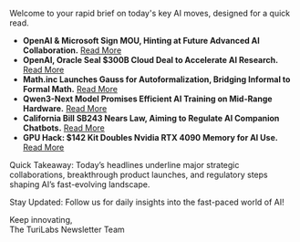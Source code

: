 Welcome to your rapid brief on today's key AI moves, designed for a quick read.

- **OpenAI & Microsoft Sign MOU, Hinting at Future Advanced AI Collaboration.** [Read More](https://openai.com/index/joint-statement-from-openai-and-microsoft/)
- **OpenAI, Oracle Seal $300B Cloud Deal to Accelerate AI Research.** [Read More](https://www.reuters.com/technology/openai-oracle-sign-300-billion-computing-deal-wsj-reports-2025-09-10/)
- **Math.inc Launches Gauss for Autoformalization, Bridging Informal to Formal Math.** [Read More](https://www.math.inc/gauss)
- **Qwen3-Next Model Promises Efficient AI Training on Mid-Range Hardware.** [Read More](https://qwen.ai/blog?id=4074cca80393150c248e508aa62983f9cb7d27cd&from=research.latest-advancements-list)
- **California Bill SB243 Nears Law, Aiming to Regulate AI Companion Chatbots.** [Read More](https://techcrunch.com/2025/09/10/a-california-bill-that-would-regulate-ai-companion-chatbots-is-close-to-becoming-law/)
- **GPU Hack: $142 Kit Doubles Nvidia RTX 4090 Memory for AI Use.** [Read More](https://www.tomshardware.com/pc-components/gpus/usd142-upgrade-kit-and-spare-modules-turn-nvidia-rtx-4090-24gb-to-48gb-ai-card-technician-explains-how-chinese-factories-turn-gaming-flagships-into-highly-desirable-ai-gpus)

Quick Takeaway: Today’s headlines underline major strategic collaborations, breakthrough product launches, and regulatory steps shaping AI’s fast-evolving landscape.

Stay Updated: Follow us for daily insights into the fast-paced world of AI!

Keep innovating,  
The TuriLabs Newsletter Team